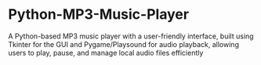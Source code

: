 # Python-MP3-Music-Player
A Python-based MP3 music player with a user-friendly interface, built using Tkinter for the GUI and Pygame/Playsound for audio playback, allowing users to play, pause, and manage local audio files efficiently
